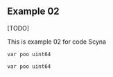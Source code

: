 ## Example 02

[TODO]

This is example 02 for code Scyna

```go=
var poo uint64
```

```java=
var poo uint64
```